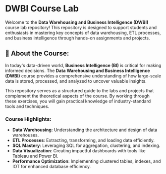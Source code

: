 # DWBI Course Lab

Welcome to the **Data Warehousing and Business Intelligence (DWBI)** course lab repository! 
This repository is designed to support students and enthusiasts in mastering key concepts of data warehousing, ETL processes, and business intelligence through hands-on assignments and projects.
 

## 🌟 About the Course:
In today's data-driven world, **Business Intelligence (BI)** is critical for making informed decisions. 
The **Data Warehousing and Business Intelligence (DWBI)** course provides a comprehensive understanding of how large-scale data is stored, processed, and analyzed to uncover valuable insights.  

This repository serves as a structured guide to the labs and projects that complement the theoretical aspects of the course. By working through these exercises, you will gain practical knowledge of industry-standard tools and techniques.   

### Course Highlights:   
- **Data Warehousing**: Understanding the architecture and design of data warehouses.  
- **ETL Processes**: Extracting, transforming, and loading data efficiently.  
- **SQL Mastery**: Leveraging SQL for aggregation, clustering, and indexing.  
- **Data Visualization**: Creating impactful dashboards with tools like Tableau and Power BI.
- **Performance Optimization**: Implementing clustered tables, indexes, and IOT for enhanced database efficiency.  


